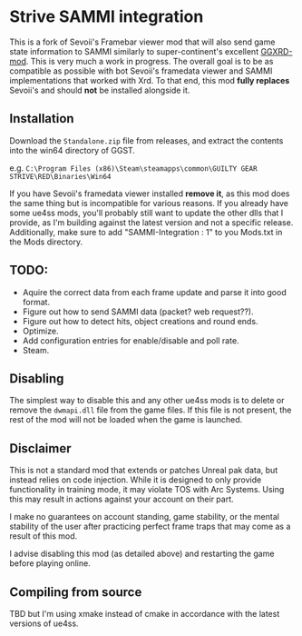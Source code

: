 # Strive SAMMI integration

This is a fork of Sevoii's Framebar viewer mod that will also send game state information to SAMMI similarly to super-continent's excellent [GGXRD-mod](https://github.com/super-continent/ggxrd-mod). This is very much a work in progress. The overall goal is to be as compatible as possible with bot Sevoii's framedata viewer and SAMMI implementations that worked with Xrd. To that end, this mod **fully replaces** Sevoii's and should **not** be installed alongside it.

## Installation
Download the `Standalone.zip` file from releases, and extract the contents into the win64 directory of GGST.

e.g. ```C:\Program Files (x86)\Steam\steamapps\common\GUILTY GEAR STRIVE\RED\Binaries\Win64```

If you have Sevoii's framedata viewer installed **remove it**, as this mod does the same thing but is incompatible for various reasons.
If you already have some ue4ss mods, you'll probably still want to update the other dlls that I provide, as I'm building against the latest version and not a specific release. Additionally, make sure to add "SAMMI-Integration : 1" to you Mods.txt in the Mods directory.

## TODO:
- Aquire the correct data from each frame update and parse it into good format.
- Figure out how to send SAMMI data (packet? web request??).
- Figure out how to detect hits, object creations and round ends.
- Optimize.
- Add configuration entries for enable/disable and poll rate.
- Steam.

## Disabling
The simplest way to disable this and any other ue4ss mods is to delete or remove the ```dwmapi.dll``` file from the game files. If this file is not present, the rest of the mod will not be loaded when the game is launched.

## Disclaimer
This is not a standard mod that extends or patches Unreal pak data, but instead relies on code injection. While it is designed to only provide functionality in training mode, it may violate TOS with Arc Systems. Using this may result in actions against your account on their part.

I make no guarantees on account standing, game stability, or the mental stability of the user after practicing perfect frame traps that may come as a result of this mod.

I advise disabling this mod (as detailed above) and restarting the game before playing online.

## Compiling from source
TBD but I'm using xmake instead of cmake in accordance with the latest versions of ue4ss.

